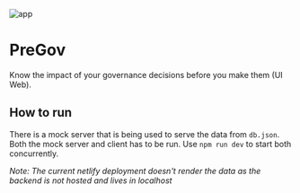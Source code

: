 ![app](https://raw.githubusercontent.com/manolingam/pregov/master/src/assets/home__snap.png)

# PreGov
Know the impact of your governance decisions before you make them (UI Web).

## How to run
There is a mock server that is being used to serve the data from `db.json`. Both the mock server and client has to be run. Use `npm run dev` to start both concurrently.

_Note: The current netlify deployment doesn't render the data as the backend is not hosted and lives in localhost_
